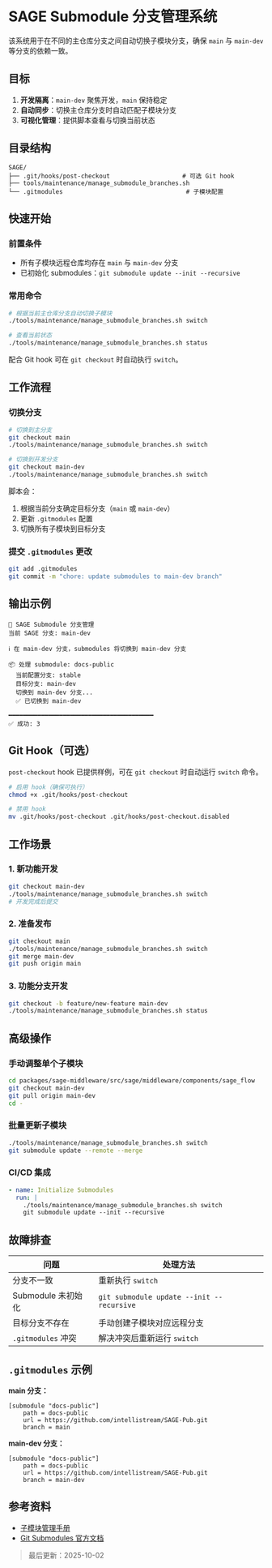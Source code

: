 # SAGE Submodule 分支管理系统

该系统用于在不同的主仓库分支之间自动切换子模块分支，确保 `main` 与 `main-dev` 等分支的依赖一致。

## 目标

1. **开发隔离**：`main-dev` 聚焦开发，`main` 保持稳定
2. **自动同步**：切换主仓库分支时自动匹配子模块分支
3. **可视化管理**：提供脚本查看与切换当前状态

## 目录结构

```
SAGE/
├── .git/hooks/post-checkout                    # 可选 Git hook
├── tools/maintenance/manage_submodule_branches.sh
└── .gitmodules                                  # 子模块配置
```

## 快速开始

### 前置条件

- 所有子模块远程仓库均存在 `main` 与 `main-dev` 分支
- 已初始化 submodules：`git submodule update --init --recursive`

### 常用命令

```bash
# 根据当前主仓库分支自动切换子模块
./tools/maintenance/manage_submodule_branches.sh switch

# 查看当前状态
./tools/maintenance/manage_submodule_branches.sh status
```

配合 Git hook 可在 `git checkout` 时自动执行 `switch`。

## 工作流程

### 切换分支

```bash
# 切换到主分支
git checkout main
./tools/maintenance/manage_submodule_branches.sh switch

# 切换到开发分支
git checkout main-dev
./tools/maintenance/manage_submodule_branches.sh switch
```

脚本会：
1. 根据当前分支确定目标分支（`main` 或 `main-dev`）
2. 更新 `.gitmodules` 配置
3. 切换所有子模块到目标分支

### 提交 `.gitmodules` 更改

```bash
git add .gitmodules
git commit -m "chore: update submodules to main-dev branch"
```

## 输出示例

```
🚀 SAGE Submodule 分支管理
当前 SAGE 分支: main-dev

ℹ️ 在 main-dev 分支，submodules 将切换到 main-dev 分支

📦 处理 submodule: docs-public
  当前配置分支: stable
  目标分支: main-dev
  切换到 main-dev 分支...
  ✅ 已切换到 main-dev

━━━━━━━━━━━━━━━━━━━━━━━━━━━━━━━━━━━━━━━━
✅ 成功: 3
```

## Git Hook（可选）

`post-checkout` hook 已提供样例，可在 `git checkout` 时自动运行 `switch` 命令。

```bash
# 启用 hook（确保可执行）
chmod +x .git/hooks/post-checkout

# 禁用 hook
mv .git/hooks/post-checkout .git/hooks/post-checkout.disabled
```

## 工作场景

### 1. 新功能开发

```bash
git checkout main-dev
./tools/maintenance/manage_submodule_branches.sh switch
# 开发完成后提交
```

### 2. 准备发布

```bash
git checkout main
./tools/maintenance/manage_submodule_branches.sh switch
git merge main-dev
git push origin main
```

### 3. 功能分支开发

```bash
git checkout -b feature/new-feature main-dev
./tools/maintenance/manage_submodule_branches.sh status
```

## 高级操作

### 手动调整单个子模块

```bash
cd packages/sage-middleware/src/sage/middleware/components/sage_flow
git checkout main-dev
git pull origin main-dev
cd -
```

### 批量更新子模块

```bash
./tools/maintenance/manage_submodule_branches.sh switch
git submodule update --remote --merge
```

### CI/CD 集成

```yaml
- name: Initialize Submodules
  run: |
    ./tools/maintenance/manage_submodule_branches.sh switch
    git submodule update --init --recursive
```

## 故障排查

| 问题 | 处理方法 |
|------|-----------|
| 分支不一致 | 重新执行 `switch` |
| Submodule 未初始化 | `git submodule update --init --recursive` |
| 目标分支不存在 | 手动创建子模块对应远程分支 |
| `.gitmodules` 冲突 | 解决冲突后重新运行 `switch` |

## `.gitmodules` 示例

**main 分支：**
```gitmodules
[submodule "docs-public"]
    path = docs-public
    url = https://github.com/intellistream/SAGE-Pub.git
    branch = main
```

**main-dev 分支：**
```gitmodules
[submodule "docs-public"]
    path = docs-public
    url = https://github.com/intellistream/SAGE-Pub.git
    branch = main-dev
```

## 参考资料

- [子模块管理手册](submodule_management.md)
- [Git Submodules 官方文档](https://git-scm.com/book/en/v2/Git-Tools-Submodules)

> 最后更新：2025-10-02
